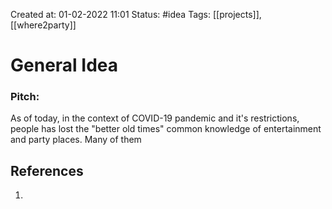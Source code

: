 Created at: 01-02-2022 11:01
Status: #idea
Tags: [[projects]], [[where2party]]
# General Idea

### Pitch:
As of today, in the context of COVID-19 pandemic and it's restrictions, people has lost the "better old times" common knowledge of entertainment and party places. Many of them 

## References
1.
